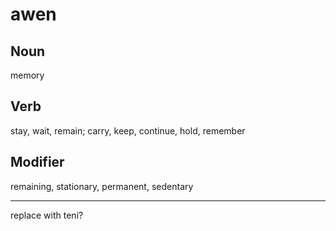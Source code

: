 awen
===

Noun
---

memory

Verb
---

stay, wait, remain; carry, keep, continue, hold, remember

Modifier
---

remaining, stationary, permanent, sedentary



----
replace with teni?